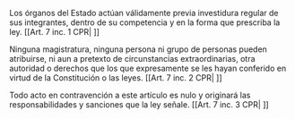 Los órganos del Estado actúan válidamente previa investidura regular de sus integrantes, dentro de su competencia y en la forma que prescriba la ley. [[Art. 7 inc. 1 CPR| ]]

Ninguna magistratura, ninguna persona ni grupo de personas pueden atribuirse, ni aun a pretexto de circunstancias extraordinarias, otra autoridad o derechos que los que expresamente se les hayan conferido en virtud de la Constitución o las leyes. [[Art. 7 inc. 2 CPR| ]]

Todo acto en contravención a este artículo es nulo y originará las responsabilidades y sanciones que la ley señale. [[Art. 7 inc. 3 CPR| ]]